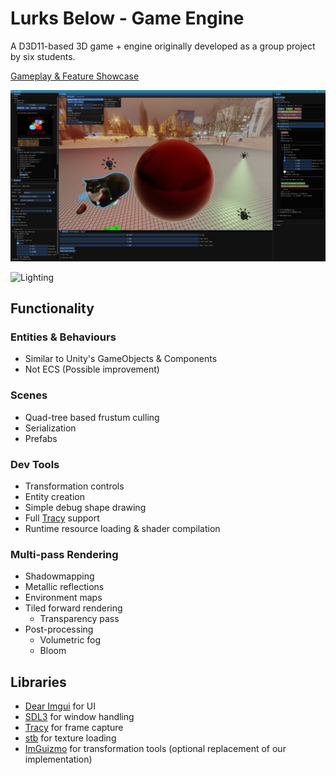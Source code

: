 # Lurks Below - Game Engine

A D3D11-based 3D game + engine originally developed as a group project by six students. 

[Gameplay & Feature Showcase](https://www.youtube.com/watch?v=1Gf-hLuPSCU)

![Editor](Docs/Images/EditorPreview.png)

![Lighting](Docs/Images/VolumetricLighting.gif)

## Functionality

### Entities & Behaviours

- Similar to Unity's GameObjects & Components 
- Not ECS (Possible improvement)

### Scenes

- Quad-tree based frustum culling
- Serialization
- Prefabs

### Dev Tools

- Transformation controls
- Entity creation
- Simple debug shape drawing
- Full [Tracy](https://github.com/wolfpld/tracy) support
- Runtime resource loading & shader compilation

### Multi-pass Rendering

- Shadowmapping
- Metallic reflections
- Environment maps
- Tiled forward rendering
	- Transparency pass
- Post-processing
	- Volumetric fog
	- Bloom

## Libraries

- [Dear Imgui](https://github.com/ocornut/imgui) for UI
- [SDL3](https://github.com/libsdl-org/sdlwiki/tree/main/SDL3) for window handling
- [Tracy](https://github.com/wolfpld/tracy) for frame capture
- [stb](https://github.com/nothings/stb) for texture loading
- [ImGuizmo](https://github.com/CedricGuillemet/ImGuizmo) for transformation tools (optional replacement of our implementation)
